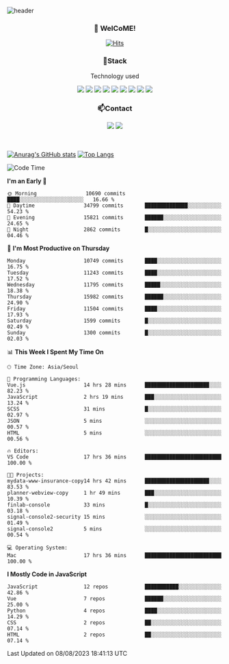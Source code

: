 ![header](https://capsule-render.vercel.app/api?type=waving&color=gradient&height=200&text=Kyungjoon&fontAlign=70&fontAlignY=40&animation=twinkling)

<h3 align="center">👋 WelCoME!</h3>

<div align=center>
  
[![Hits](https://hits.seeyoufarm.com/api/count/incr/badge.svg?url=https%3A%2F%2Fgithub.com%2Fuvula6921&count_bg=%2322BAC9&title_bg=%23827F7F&icon=iconify.svg&icon_color=%2325A27F&title=visits&edge_flat=false)](https://hits.seeyoufarm.com)
  
</div>
<h3 align="center">📌Stack</h3>
<p align="center">Technology used</p>
<div align="center"><img src="https://img.shields.io/badge/HTML5-E34F26?style=flat-square&logo=HTML5&logoColor=white"></img> <img src="https://img.shields.io/badge/CSS3-0A84FF?style=flat-square&logo=CSS3&logoColor=white"></img> <img src="https://img.shields.io/badge/JavaScript-FFCD11?style=flat-square&logo=JavaScript&logoColor=white"></img> <img src="https://img.shields.io/badge/React-00BCF6?style=flat-square&logo=React&logoColor=white"></img> <img src="https://img.shields.io/badge/jQuery-3655FF?style=flat-square&logo=jQuery&logoColor=white"></img> <img src="https://img.shields.io/badge/Ruby-E0115F?style=flat-square&logo=Ruby&logoColor=white"></img> <img src="https://img.shields.io/badge/Python-4B8BBE?style=flat-square&logo=Python&logoColor=white"></img> <img src="https://img.shields.io/badge/Vue-4FC08D?style=flat-square&logo=Vue.js&logoColor=white"></img> <img src="https://img.shields.io/badge/Nuxt-00DC82?style=flat-square&logo=Nuxt.js&logoColor=white"></img></div>

<h3 align="center">📫Contact</h3>
<div align="center"><a href="https://velog.io/@uvula6921/"><img src="https://img.shields.io/badge/Blog-20c997?style=flat-square&logo=V&logoColor=white"/></a> <a href="pkj6921@gmail.com"><img src="https://img.shields.io/badge/Gmail-EA4335?style=flat-square&logo=Gmail&logoColor=white"/></a></div>
<br>
<br>

[![Anurag's GitHub stats](https://github-readme-stats.vercel.app/api?username=uvula6921&hide=stars,issues&show_icons=true&count_private=true&theme=tokyonight)](https://github.com/anuraghazra/github-readme-stats)
[![Top Langs](https://github-readme-stats.vercel.app/api/top-langs/?username=uvula6921&hide=css,jupyter%20notebook,html&exclude_repo=uvula6921,uvula6921.github.io&layout=compact&langs_count=8)](https://github.com/anuraghazra/github-readme-stats)

<!--START_SECTION:waka-->
![Code Time](http://img.shields.io/badge/Code%20Time-1%2C762%20hrs%2027%20mins-blue)

**I'm an Early 🐤** 

```text
🌞 Morning                10690 commits       ████░░░░░░░░░░░░░░░░░░░░░   16.66 % 
🌆 Daytime                34799 commits       ██████████████░░░░░░░░░░░   54.23 % 
🌃 Evening                15821 commits       ██████░░░░░░░░░░░░░░░░░░░   24.65 % 
🌙 Night                  2862 commits        █░░░░░░░░░░░░░░░░░░░░░░░░   04.46 % 
```
📅 **I'm Most Productive on Thursday** 

```text
Monday                   10749 commits       ████░░░░░░░░░░░░░░░░░░░░░   16.75 % 
Tuesday                  11243 commits       ████░░░░░░░░░░░░░░░░░░░░░   17.52 % 
Wednesday                11795 commits       █████░░░░░░░░░░░░░░░░░░░░   18.38 % 
Thursday                 15982 commits       ██████░░░░░░░░░░░░░░░░░░░   24.90 % 
Friday                   11504 commits       ████░░░░░░░░░░░░░░░░░░░░░   17.93 % 
Saturday                 1599 commits        █░░░░░░░░░░░░░░░░░░░░░░░░   02.49 % 
Sunday                   1300 commits        █░░░░░░░░░░░░░░░░░░░░░░░░   02.03 % 
```


📊 **This Week I Spent My Time On** 

```text
🕑︎ Time Zone: Asia/Seoul

💬 Programming Languages: 
Vue.js                   14 hrs 28 mins      █████████████████████░░░░   82.23 % 
JavaScript               2 hrs 19 mins       ███░░░░░░░░░░░░░░░░░░░░░░   13.24 % 
SCSS                     31 mins             █░░░░░░░░░░░░░░░░░░░░░░░░   02.97 % 
JSON                     5 mins              ░░░░░░░░░░░░░░░░░░░░░░░░░   00.57 % 
HTML                     5 mins              ░░░░░░░░░░░░░░░░░░░░░░░░░   00.56 % 

🔥 Editors: 
VS Code                  17 hrs 36 mins      █████████████████████████   100.00 % 

🐱‍💻 Projects: 
mydata-www-insurance-copy14 hrs 42 mins      █████████████████████░░░░   83.53 % 
planner-webview-copy     1 hr 49 mins        ███░░░░░░░░░░░░░░░░░░░░░░   10.39 % 
finlab-console           33 mins             █░░░░░░░░░░░░░░░░░░░░░░░░   03.18 % 
signal-console2-security 15 mins             ░░░░░░░░░░░░░░░░░░░░░░░░░   01.49 % 
signal-console2          5 mins              ░░░░░░░░░░░░░░░░░░░░░░░░░   00.54 % 

💻 Operating System: 
Mac                      17 hrs 36 mins      █████████████████████████   100.00 % 
```

**I Mostly Code in JavaScript** 

```text
JavaScript               12 repos            ███████████░░░░░░░░░░░░░░   42.86 % 
Vue                      7 repos             ██████░░░░░░░░░░░░░░░░░░░   25.00 % 
Python                   4 repos             ████░░░░░░░░░░░░░░░░░░░░░   14.29 % 
CSS                      2 repos             ██░░░░░░░░░░░░░░░░░░░░░░░   07.14 % 
HTML                     2 repos             ██░░░░░░░░░░░░░░░░░░░░░░░   07.14 % 
```




 Last Updated on 08/08/2023 18:41:13 UTC
<!--END_SECTION:waka-->
